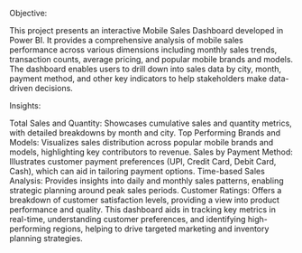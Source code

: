 Objective:

This project presents an interactive Mobile Sales Dashboard developed in Power BI. 
It provides a comprehensive analysis of mobile sales performance across various dimensions 
including monthly sales trends, transaction counts, average pricing, and popular mobile brands and models. 
The dashboard enables users to drill down into sales data by city, month, payment method, and other key indicators to help stakeholders make data-driven decisions.

Insights:

Total Sales and Quantity: Showcases cumulative sales and quantity metrics, with detailed breakdowns by month and city.
Top Performing Brands and Models: Visualizes sales distribution across popular mobile brands and models, highlighting key contributors to revenue.
Sales by Payment Method: Illustrates customer payment preferences (UPI, Credit Card, Debit Card, Cash), which can aid in tailoring payment options.
Time-based Sales Analysis: Provides insights into daily and monthly sales patterns, enabling strategic planning around peak sales periods.
Customer Ratings: Offers a breakdown of customer satisfaction levels, providing a view into product performance and quality.
This dashboard aids in tracking key metrics in real-time, understanding customer preferences, and identifying high-performing regions, helping to drive targeted marketing and inventory planning strategies.
